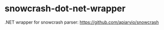 snowcrash-dot-net-wrapper
=========================

.NET wrapper for snowcrash parser: https://github.com/apiaryio/snowcrash
